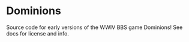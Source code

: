 # Dominions
Source code for early versions of the WWIV BBS game Dominions! See docs for license and info.
